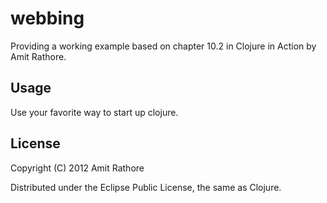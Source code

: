 # webbing

Providing a working example based on chapter 10.2 in Clojure in Action by Amit Rathore.

## Usage

Use your favorite way to start up clojure.

## License

Copyright (C) 2012 Amit Rathore

Distributed under the Eclipse Public License, the same as Clojure.

